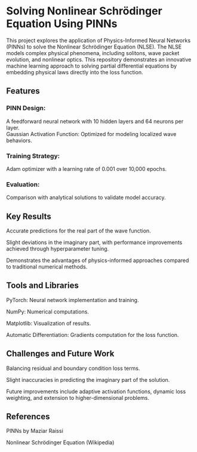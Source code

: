 # Solving Nonlinear Schrödinger Equation Using PINNs
This project explores the application of Physics-Informed Neural Networks (PINNs) to solve the Nonlinear Schrödinger Equation (NLSE). The NLSE models complex physical phenomena, including solitons, wave packet evolution, and nonlinear optics. This repository demonstrates an innovative machine learning approach to solving partial differential equations by embedding physical laws directly into the loss function.

## Features
### PINN Design:  
A feedforward neural network with 10 hidden layers and 64  neurons per layer.  
Gaussian Activation Function: Optimized for modeling localized wave behaviors.  


### Training Strategy: 
Adam optimizer with a learning rate of 0.001 over 10,000 epochs.

### Evaluation: 
Comparison with analytical solutions to validate model accuracy.

## Key Results
Accurate predictions for the real part of the wave function.  

Slight deviations in the imaginary part, with performance improvements achieved
through hyperparameter tuning.  


Demonstrates the advantages of physics-informed approaches compared to traditional numerical methods.  


## Tools and Libraries
PyTorch: Neural network implementation and training.  

NumPy: Numerical computations.  

Matplotlib: Visualization of results.  

Automatic Differentiation: Gradients computation for the loss function.  


## Challenges and Future Work
Balancing residual and boundary condition loss terms.  

Slight inaccuracies in predicting the imaginary part of the solution.  

Future improvements include adaptive activation functions, dynamic loss weighting, and extension to higher-dimensional problems.  


## References
PINNs by Maziar Raissi  
 
Nonlinear Schrödinger Equation (Wikipedia)